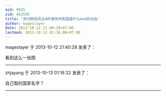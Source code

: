 ```yaml
---
aid: 9025
zid: 463595
title: '求问欧陆风云4的澳宋共和国是什么mod的出处'
author: mageslayer
date: 2013-10-12 21:40:28+07:00
lastmod: 2013-10-13 01:16:00+07:00
---
```


mageslayer 于 2013-10-12 21:40:28 发表了：

看到这么一张图

---------

zhjayang 于 2013-10-13 01:16:32 发表了：

自己取的国家名字？

---------

